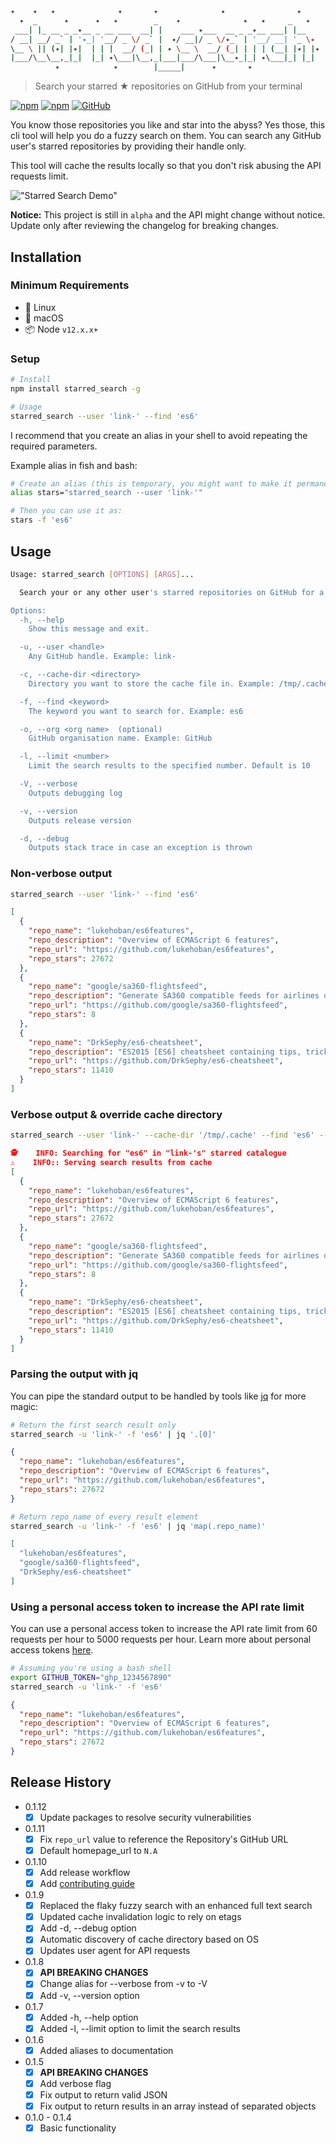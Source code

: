 ```sh
✴    ✴   ✴              ✴       ✴              ✴                ✴
  ✴  _      ✴      ✴   ✴        _    ✴              ✴   ✴     _   ✴  
 ___| |_ __ _ _✴__ _ __ ___  __| |    ___ ✴___  __ _ _✴__ ___| |__  
/ __| __/ _` | '✴_| '__/ _ \/ _` |  ✴/ __|/ _ \/✴_` | '__/ __| '_ \✴
\__ \ || (✴| |✴|  | | |  __/ (_| | ✴ \__ \  __/ (_| | | | (__| |✴| |✴
|___/\__\__,_|_|  |_| ✴\___|\__,_|___|___/\___|\__✴_|_| ✴\___|_| |_|
          ✴            ✴        |_____|      ✴       ✴               
```

> Search your starred ★ repositories on GitHub from your terminal

[![npm](https://img.shields.io/npm/v/starred_search?style=flat-square)](https://www.npmjs.com/package/starred_search) [![npm](https://img.shields.io/npm/dm/starred_search?style=flat-square)](https://www.npmjs.com/package/starred_search) [![GitHub](https://img.shields.io/github/license/link-/starred_search?style=flat-square)](./LICENSE)

You know those repositories you like and star into the abyss? Yes those, this cli tool will help you do a fuzzy search on them. You can search any GitHub user's starred repositories by providing their handle only.

This tool will cache the results locally so that you don't risk abusing the API requests limit.

!["Starred Search Demo"](./_assets/starred_search.gif)

**Notice:** This project is still in `alpha` and the API might change without notice. Update only after reviewing the changelog for breaking changes.

## Installation

### Minimum Requirements

- 🐧 Linux
- 🍎 macOS
- 📦 Node `v12.x.x+`

### Setup

```sh
# Install
npm install starred_search -g

# Usage
starred_search --user 'link-' --find 'es6'
```

I recommend that you create an alias in your shell to avoid repeating the required parameters.

Example alias in fish and bash:

```sh
# Create an alias (this is temporary, you might want to make it permanent)
alias stars="starred_search --user 'link-'"

# Then you can use it as:
stars -f 'es6'
```

## Usage

```sh
Usage: starred_search [OPTIONS] [ARGS]...

  Search your or any other user's starred repositories on GitHub for a keyword.

Options:
  -h, --help
    Show this message and exit.

  -u, --user <handle>
    Any GitHub handle. Example: link-

  -c, --cache-dir <directory>
    Directory you want to store the cache file in. Example: /tmp/.cache

  -f, --find <keyword>
    The keyword you want to search for. Example: es6

  -o, --org <org name>  (optional)
    GitHub organisation name. Example: GitHub

  -l, --limit <number>
    Limit the search results to the specified number. Default is 10

  -V, --verbose
    Outputs debugging log

  -v, --version
    Outputs release version

  -d, --debug
    Outputs stack trace in case an exception is thrown
```

### Non-verbose output

```sh
starred_search --user 'link-' --find 'es6'
```

```json
[
  {
    "repo_name": "lukehoban/es6features",
    "repo_description": "Overview of ECMAScript 6 features",
    "repo_url": "https://github.com/lukehoban/es6features",
    "repo_stars": 27672
  },
  {
    "repo_name": "google/sa360-flightsfeed",
    "repo_description": "Generate SA360 compatible feeds for airlines on BigQuery  :rocket:",
    "repo_url": "https://github.com/google/sa360-flightsfeed",
    "repo_stars": 8
  },
  {
    "repo_name": "DrkSephy/es6-cheatsheet",
    "repo_description": "ES2015 [ES6] cheatsheet containing tips, tricks, best practices and code snippets",
    "repo_url": "https://github.com/DrkSephy/es6-cheatsheet",
    "repo_stars": 11410
  }
]
```

### Verbose output & override cache directory

```sh
starred_search --user 'link-' --cache-dir '/tmp/.cache' --find 'es6' --verbose
```

```json
🕵    INFO: Searching for "es6" in "link-'s" starred catalogue
⚠️    INFO:: Serving search results from cache
[
  {
    "repo_name": "lukehoban/es6features",
    "repo_description": "Overview of ECMAScript 6 features",
    "repo_url": "https://github.com/lukehoban/es6features",
    "repo_stars": 27672
  },
  {
    "repo_name": "google/sa360-flightsfeed",
    "repo_description": "Generate SA360 compatible feeds for airlines on BigQuery  :rocket:",
    "repo_url": "https://github.com/google/sa360-flightsfeed",
    "repo_stars": 8
  },
  {
    "repo_name": "DrkSephy/es6-cheatsheet",
    "repo_description": "ES2015 [ES6] cheatsheet containing tips, tricks, best practices and code snippets",
    "repo_url": "https://github.com/DrkSephy/es6-cheatsheet",
    "repo_stars": 11410
  }
]
```

### Parsing the output with jq

You can pipe the standard output to be handled by tools like [jq](https://stedolan.github.io/jq/) for more magic:

```sh
# Return the first search result only
starred_search -u 'link-' -f 'es6' | jq '.[0]'
```

```json
{
  "repo_name": "lukehoban/es6features",
  "repo_description": "Overview of ECMAScript 6 features",
  "repo_url": "https://github.com/lukehoban/es6features",
  "repo_stars": 27672
}
```

```sh
# Return repo_name of every result element
starred_search -u 'link-' -f 'es6' | jq 'map(.repo_name)'
```

```json
[
  "lukehoban/es6features",
  "google/sa360-flightsfeed",
  "DrkSephy/es6-cheatsheet"
]
```

### Using a personal access token to increase the API rate limit

You can use a personal access token to increase the API rate limit from 60 requests per hour to 5000 requests per hour. Learn more about personal access tokens [here](https://docs.github.com/en/authentication/keeping-your-account-and-data-secure/managing-your-personal-access-tokens).

```sh
# Assuming you're using a bash shell
export GITHUB_TOKEN="ghp_1234567890"
starred_search -u 'link-' -f 'es6'
```

```json
{
  "repo_name": "lukehoban/es6features",
  "repo_description": "Overview of ECMAScript 6 features",
  "repo_url": "https://github.com/lukehoban/es6features",
  "repo_stars": 27672
}
```

## Release History

- 0.1.12
  - [x] Update packages to resolve security vulnerabilities
- 0.1.11
  - [x] Fix `repo_url` value to reference the Repository's GitHub URL
  - [x] Default homepage_url to `N.A`
- 0.1.10
  - [x] Add release workflow
  - [x] Add [contributing guide](./CONTRIBUTING.md)
- 0.1.9
  - [x] Replaced the flaky fuzzy search with an enhanced full text search
  - [x] Updated cache invalidation logic to rely on etags
  - [x] Add -d, --debug option
  - [x] Automatic discovery of cache directory based on OS
  - [x] Updates user agent for API requests
- 0.1.8
  - [x] **API BREAKING CHANGES**
  - [x] Change alias for --verbose from -v to -V
  - [x] Add -v, --version option
- 0.1.7
  - [x] Added -h, --help option
  - [x] Added -l, --limit option to limit the search results
- 0.1.6
  - [x] Added aliases to documentation
- 0.1.5
  - [x] **API BREAKING CHANGES**
  - [x] Add verbose flag
  - [x] Fix output to return valid JSON
  - [x] Fix output to return results in an array instead of separated objects
- 0.1.0 - 0.1.4
  - [x] Basic functionality
